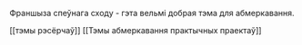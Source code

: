 Франшыза спеўнага сходу - гэта вельмі добрая тэма для абмеркавання. 

[[тэмы рэсёрчаў]]
[[Тэмы абмеркавання практычных праектаў]]
